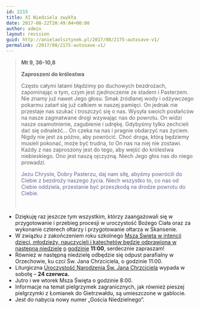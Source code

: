 ```yaml
---
id: 2215
title: XI Niedziela zwykła
date: 2017-08-22T20:49:04+00:00
author: admin
layout: revision
guid: http://anielaolsztynek.pl/2017/08/2175-autosave-v1/
permalink: /2017/08/2175-autosave-v1/
---
```

> **Mt 9, 36-10,8**
> 
> **Zaproszeni do królestwa**
> 
> Często całymi latami błądzimy po duchowych bezdrożach, zapominając o tym, czym jest zjednoczenie ze stadem i Pasterzem. Nie znamy już nawet Jego głosu. Smak źródlanej wody i odżywczego pokarmu zatarł się już całkiem w naszej pamięci. On jednak nie przestaje nas szukać i troszczyć się o nas. Wysyła swoich posłańców na nasze zagmatwane drogi wzywając nas do powrotu. On widzi nasze osamotnienie, zagubienie i udrękę. Gdybyśmy tylko zechcieli dać się odnaleźć&#8230; On czeka na nas i pragnie obdarzyć nas życiem. Nigdy nie jest za późno, aby powrócić. Choć droga, którą będziemy musieli pokonać, może być trudna, to On nas na niej nie zostawi. Każdy z nas zaproszony jest do tego, aby wejść do królestwa niebieskiego. Ono jest naszą ojczyzną. Niech Jego głos nas do niego prowadzi.
> 
> <span style="color: #666699;">Jezu Chryste, Dobry Pasterzu, daj nam siłę, abyśmy powrócili do Ciebie z bezdroży naszego życia. Niech wszystko to, co nas od Ciebie oddziela, przestanie być przeszkodą na drodze powrotu do Ciebie.</span>
> 
> &nbsp;

  * Dziękuję raz jeszcze tym wszystkim, którzy zaangażowali się w przygotowanie i przebieg procesji w uroczystość Bożego Ciała oraz za wykonanie czterech ołtarzy i przygotowanie ołtarza w Skansenie.
  * W związku z zakończeniem roku szkolnego <span style="text-decoration: underline;">Msza Święta w intencji dzieci, młodzieży, nauczycieli i katechetów będzie odprawiona w następną niedzielę</span> <span style="text-decoration: underline;">o</span> <span style="text-decoration: underline;">godzinie</span> **11:00**, serdecznie zapraszam!
  * Również w następną niedzielę odbędzie się odpust parafialny w Orzechowie, ku czci Św. Jana Chrzciciela, o godzinie 11:00.
  * Liturgiczna <span style="text-decoration: underline;">Uroczystość Narodzenia Św. Jana Chrzciciela</span> wypada w sobotę – **24 czerwca.**
  * Jutro i we wtorek Msza Święta o godzinie 8:00.
  * Informacje na temat pielgrzymek zagranicznych, jak również pieszej pielgrzymki z Łomianek do Gietrzwałdu, są umieszczone w gablocie.
  * Jest do nabycia nowy numer &#8222;Gościa Niedzielnego&#8221;.